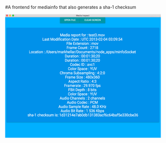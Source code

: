 #A frontend for mediainfo that also generates a sha-1 checksum

<img src="https://github.com/mhellar/media-inspector/blob/master/screenshot.png?raw=true" height="400">